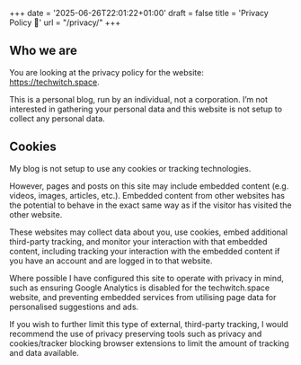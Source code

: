 +++
date = '2025-06-26T22:01:22+01:00'
draft = false
title = 'Privacy Policy 📜'
url = "/privacy/"
+++

## Who we are

You are looking at the privacy policy for the website: https://techwitch.space.

This is a personal blog, run by an individual, not a corporation. I’m not interested in gathering your personal data and this website is not setup to collect any personal data. 

## Cookies

My blog is not setup to use any cookies or tracking technologies. 

However, pages and posts on this site may include embedded content (e.g. videos, images, articles, etc.). Embedded content from other websites has the potential to behave in the exact same way as if the visitor has visited the other website.

These websites may collect data about you, use cookies, embed additional third-party tracking, and monitor your interaction with that embedded content, including tracking your interaction with the embedded content if you have an account and are logged in to that website. 

Where possible I have configured this site to operate with privacy in mind, such as ensuring Google Analytics is disabled for the techwitch.space website, and preventing embedded services from utilising page data for personalised suggestions and ads. 

If you wish to further limit this type of external, third-party tracking, I would recommend the use of privacy preserving tools such as privacy and cookies/tracker blocking browser extensions to limit the amount of tracking and data available.